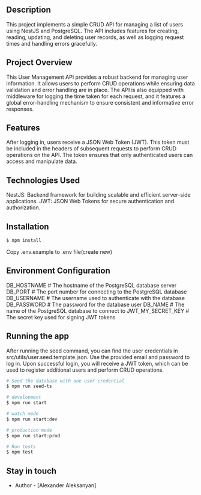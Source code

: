 ## Description

This project implements a simple CRUD API for managing a list of users using NestJS and PostgreSQL. The API includes features for creating, reading, updating, and deleting user records, as well as logging request times and handling errors gracefully.

## Project Overview

This User Management API provides a robust backend for managing user information. It allows users to perform CRUD operations while ensuring data validation and error handling are in place. The API is also equipped with middleware for logging the time taken for each request, and it features a global error-handling mechanism to ensure consistent and informative error responses.

## Features

After logging in, users receive a JSON Web Token (JWT). This token must be included in the headers of subsequent requests to perform CRUD operations on the API. The token ensures that only authenticated users can access and manipulate data.


## Technologies Used

NestJS: Backend framework for building scalable and efficient server-side applications.
JWT: JSON Web Tokens for secure authentication and authorization.

## Installation

```bash
$ npm install
```

Copy .env.example to .env file(create new)


## Environment Configuration

DB_HOSTNAME          # The hostname of the PostgreSQL database server
DB_PORT              # The port number for connecting to the PostgreSQL database
DB_USERNAME          # The username used to authenticate with the database
DB_PASSWORD          # The password for the database user
DB_NAME              # The name of the PostgreSQL database to connect to
JWT_MY_SECRET_KEY    # The secret key used for signing JWT tokens


## Running the app

After running the seed command, you can find the user credentials in src/utils/user.seed.template.json. Use the provided email and password to log in. Upon successful login, you will receive a JWT token, which can be used to register additional users and perform CRUD operations.

```bash
# Seed the database with one user credential
$ npm run seed-ts

# development
$ npm run start

# watch mode
$ npm run start:dev

# production mode
$ npm run start:prod

# Run tests
$ npm test
```

## Stay in touch

- Author - [Alexander Aleksanyan]
